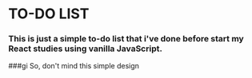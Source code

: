 # TO-DO LIST

### This is just a simple to-do list that i've done before start my React studies using vanilla JavaScript.

###gi So, don't mind this simple design
